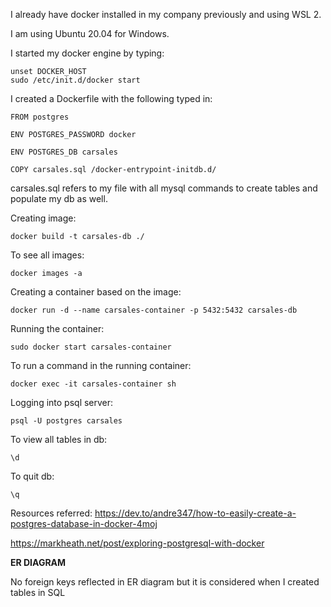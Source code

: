 I already have docker installed in my company previously and using WSL 2.

I am using Ubuntu 20.04 for Windows.

I started my docker engine by typing:

```
unset DOCKER_HOST
sudo /etc/init.d/docker start
```

I created a Dockerfile with the following typed in:

```
FROM postgres 

ENV POSTGRES_PASSWORD docker

ENV POSTGRES_DB carsales

COPY carsales.sql /docker-entrypoint-initdb.d/
```

carsales.sql refers to my file with all mysql commands to create tables and populate my db  as well.

Creating image:

```
docker build -t carsales-db ./
```

To see all images:

```
docker images -a
```

Creating a container based on the image:

```
docker run -d --name carsales-container -p 5432:5432 carsales-db
```

Running the container:

```
sudo docker start carsales-container
```
To run a command in the running container:

```
docker exec -it carsales-container sh
```

Logging into psql server:

```
psql -U postgres carsales
```

To view all tables in db:

```
\d
```

To quit db:

```
\q
```
Resources referred:
https://dev.to/andre347/how-to-easily-create-a-postgres-database-in-docker-4moj

https://markheath.net/post/exploring-postgresql-with-docker



**ER DIAGRAM**

No foreign keys reflected in ER diagram but it is considered when I created tables in SQL
